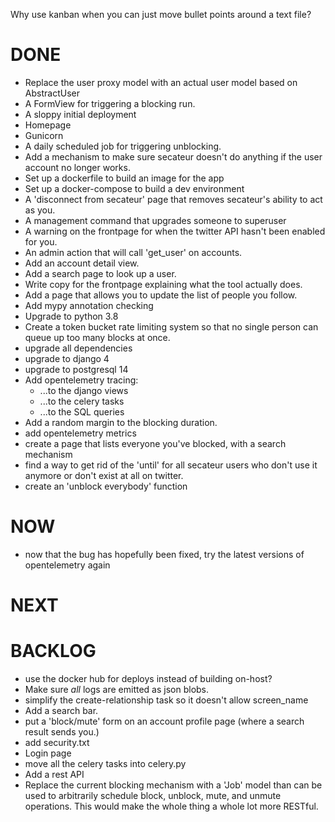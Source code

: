 Why use kanban when you can just move bullet points around a text file?

DONE
====
- Replace the user proxy model with an actual user model based on AbstractUser
- A FormView for triggering a blocking run.
- A sloppy initial deployment
- Homepage
- Gunicorn
- A daily scheduled job for triggering unblocking.
- Add a mechanism to make sure secateur doesn't do anything if the user account no longer works.
- Set up a dockerfile to build an image for the app
- Set up a docker-compose to build a dev environment
- A 'disconnect from secateur' page that removes secateur's ability to act as you.
- A management command that upgrades someone to superuser
- A warning on the frontpage for when the twitter API hasn't been enabled for you.
- An admin action that will call 'get_user' on accounts.
- Add an account detail view.
- Add a search page to look up a user.
- Write copy for the frontpage explaining what the tool actually does.
- Add a page that allows you to update the list of people you follow.
- Add mypy annotation checking
- Upgrade to python 3.8
- Create a token bucket rate limiting system so that no single person can queue up too many blocks at once.
- upgrade all dependencies
- upgrade to django 4
- upgrade to postgresql 14
- Add opentelemetry tracing:
  - ...to the django views
  - ...to the celery tasks
  - ...to the SQL queries
- Add a random margin to the blocking duration.
- add opentelemetry metrics
- create a page that lists everyone you've blocked, with a search mechanism
- find a way to get rid of the 'until' for all secateur users who don't use it anymore or don't exist at all on twitter.
- create an 'unblock everybody' function

NOW
===

- now that the bug has hopefully been fixed, try the latest versions of opentelemetry again

NEXT
====

BACKLOG
=======
- use the docker hub for deploys instead of building on-host?
- Make sure *all* logs are emitted as json blobs.
- simplify the create-relationship task so it doesn't allow screen_name
- Add a search bar.
- put a 'block/mute' form on an account profile page (where a search result sends you.)
- add security.txt
- Login page
- move all the celery tasks into celery.py
- Add a rest API
- Replace the current blocking mechanism with a 'Job' model than can be used
  to arbitrarily schedule block, unblock, mute, and unmute operations. This
  would make the whole thing a whole lot more RESTful.
